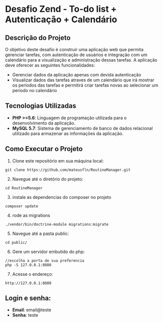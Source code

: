 # Desafio Zend - To-do list + Autenticação + Calendário

## Descrição do Projeto

O objetivo deste desafio é construir uma aplicação web que permita gerenciar tarefas, com autenticação de usuários e integração com um calendário para a visualização e administração dessas tarefas. A aplicação deve oferecer as seguintes funcionalidades:

- Gerenciar dados da aplicação apenas com devida autenticação
- Visualizar dados das tarefas atraves de um calendário que irá mostrar os períodos das tarefas e permitirá criar tarefas novas ao selecionar um periodo no calendário
## Tecnologias Utilizadas

- **PHP >=5.6**: Linguagem de programação utilizada para o desenvolvimento da aplicação.
- **MySQL 5.7**: Sistema de gerenciamento de banco de dados relacional utilizado para armazenar as informações da aplicação.

## Como Executar o Projeto

1. Clone este repositório em sua máquina local:

```
git clone https://github.com/mateusfln/RoutineManager.git
```

2. Navegue até o diretório do projeto:

```
cd RoutineManager
```

3. instale as dependencias do composer no projeto

```
composer update

```

4. rode as migrations

```
./vendor/bin/doctrine-module migrations:migrate

```

5. Navegue até a pasta public:

```
cd public/
```

6. Gere um servidor embutido do php:

```
//escolha a porta de sua preferencia
php -S 127.0.0.1:8080
```

7. Acesse o endereço:

```
http://127.0.0.1:8080

```

## Login e senha:

- **Email**: email@teste
- **Senha**: teste


